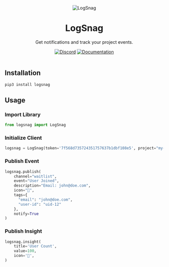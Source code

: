 <div align="center">
	<img src="https://logsnag.com/og-image.png" alt="LogSnag"/>
	<br>
    <h1>LogSnag</h1>
	<p>Get notifications and track your project events.</p>
	<a href="https://discord.gg/dY3pRxgWua"><img src="https://img.shields.io/discord/922560704454750245?color=%237289DA&label=Discord" alt="Discord"></a>
	<a href="https://docs.logsnag.com"><img src="https://img.shields.io/badge/Docs-LogSnag" alt="Documentation"></a>
	<br>
	<br>
</div>


## Installation

```sh
pip3 install logsnag
```

## Usage

### Import Library

```python
from logsnag import LogSnag
```

### Initialize Client

```python
logsnag = LogSnag(token='7f568d735724351757637b1dbf108e5', project="my-saas")
```

### Publish Event

```python
logsnag.publish(
    channel="waitlist",
    event="User Joined",
    description="Email: john@doe.com",
    icon="🎉",
    tags={
      "email": "john@doe.com",
      "user-id": "uid-12"  
    },
    notify=True
)
```

### Publish Insight

```python
logsnag.insight(
    title='User Count',
    value=100,
    icon='👨',
)
```

